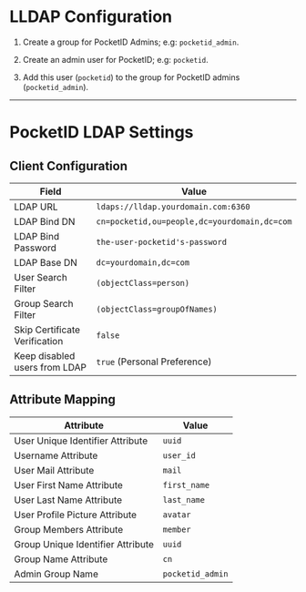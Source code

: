 # LLDAP Configuration

1. Create a group for PocketID Admins; e.g: `pocketid_admin`.

2. Create an admin user for PocketID; e.g: `pocketid`.

3. Add this user (`pocketid`) to the group for PocketID admins (`pocketid_admin`).

---

# PocketID LDAP Settings

## Client Configuration

| Field                         | Value                                        |
| ----------------------------- | -------------------------------------------- |
| LDAP URL                      | `ldaps://lldap.yourdomain.com:6360`          |
| LDAP Bind DN                  | `cn=pocketid,ou=people,dc=yourdomain,dc=com` |
| LDAP Bind Password            | `the-user-pocketid's-password`               |
| LDAP Base DN                  | `dc=yourdomain,dc=com`                       |
| User Search Filter            | `(objectClass=person)`                       |
| Group Search Filter           | `(objectClass=groupOfNames)`                 |
| Skip Certificate Verification | `false`                                      |
| Keep disabled users from LDAP | `true` (Personal Preference)                 |

## Attribute Mapping

| Attribute                         | Value            |
| --------------------------------- | ---------------- |
| User Unique Identifier Attribute  | `uuid`           |
| Username Attribute                | `user_id`        |
| User Mail Attribute               | `mail`           |
| User First Name Attribute         | `first_name`     |
| User Last Name Attribute          | `last_name`      |
| User Profile Picture Attribute    | `avatar`         |
| Group Members Attribute           | `member`         |
| Group Unique Identifier Attribute | `uuid`           |
| Group Name Attribute              | `cn`             |
| Admin Group Name                  | `pocketid_admin` |


